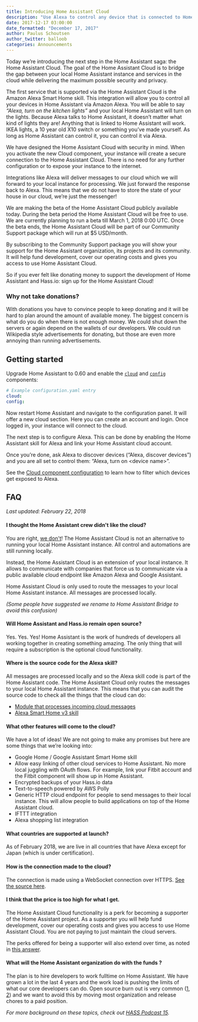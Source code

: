 ```yaml
---
title: Introducing Home Assistant Cloud
description: "Use Alexa to control any device that is connected to Home Assistant."
date: 2017-12-17 03:00:00
date_formatted: "December 17, 2017"
author: Paulus Schoutsen
author_twitter: balloob
categories: Announcements
---
```


Today we’re introducing the next step in the Home Assistant saga: the Home Assistant Cloud. The goal of the Home Assistant Cloud is to bridge the gap between your local Home Assistant instance and services in the cloud while delivering the maximum possible security and privacy.

The first service that is supported via the Home Assistant Cloud is the Amazon Alexa Smart Home skill. This integration will allow you to control all your devices in Home Assistant via Amazon Alexa. You will be able to say _“Alexa, turn on the kitchen lights”_ and your local Home Assistant will turn on the lights. Because Alexa talks to Home Assistant, it doesn’t matter what kind of lights they are! Anything that is linked to Home Assistant will work. IKEA lights, a 10 year old X10 switch or something you’ve made yourself. As long as Home Assistant can control it, you can control it via Alexa.

We have designed the Home Assistant Cloud with security in mind. When you activate the new Cloud component, your instance will create a secure connection to the Home Assistant Cloud. There is no need for any further configuration or to expose your instance to the internet.

Integrations like Alexa will deliver messages to our cloud which we will forward to your local instance for processing. We just forward the response back to Alexa. This means that we do not have to store the state of your house in our cloud, we’re just the messenger!

We are making the beta of the Home Assistant Cloud publicly available today. During the beta period the Home Assistant Cloud will be free to use. We are currently planning to run a beta till March 1, 2018 0:00 UTC. Once the beta ends, the Home Assistant Cloud will be part of our Community Support package which will run at $5 USD/month.

By subscribing to the Community Support package you will show your support for the Home Assistant organization, its projects and its community. It will help fund development, cover our operating costs and gives you access to use Home Assistant Cloud.

So if you ever felt like donating money to support the development of Home Assistant and Hass.io: sign up for the Home Assistant Cloud!

### Why not take donations?

With donations you have to convince people to keep donating and it will be hard to plan around the amount of available money. The biggest concern is what do you do when there is not enough money. We could shut down the servers or again depend on the wallets of our developers. We could run Wikipedia style advertisements for donating, but those are even more annoying than running advertisements.

## Getting started

Upgrade Home Assistant to 0.60 and enable the [`cloud`](/integrations/cloud/) and [`config`](/integrations/config/) components:

```yaml
# Example configuration.yaml entry
cloud:
config:
```

Now restart Home Assistant and navigate to the configuration panel. It will offer a new cloud section. Here you can create an account and login. Once logged in, your instance will connect to the cloud.

The next step is to configure Alexa. This can be done by enabling the Home Assistant skill for Alexa and link your Home Assistant cloud account.

Once you’re done, ask Alexa to discover devices (“Alexa, discover devices”) and you are all set to control them: “Alexa, turn on &lt;device name&gt;”.

See the [Cloud component configuration](/integrations/cloud/) to learn how to filter which devices get exposed to Alexa.

## FAQ

_Last updated: February 22, 2018_

#### I thought the Home Assistant crew didn't like the cloud?

You are right, [we don't](/blog/2016/01/19/perfect-home-automation/#your-system-should-run-at-home-not-in-the-cloud)! The Home Assistant Cloud is not an alternative to running your local Home Assistant instance. All control and automations are still running locally.

Instead, the Home Assistant Cloud is an extension of your local instance. It allows to communicate with companies that force us to communicate via a public available cloud endpoint like Amazon Alexa and Google Assistant.

Home Assistant Cloud is only used to route the messages to your local Home Assistant instance. All messages are processed locally.

_(Some people have suggested we rename to Home Assistant Bridge to avoid this confusion)_

#### Will Home Assistant and Hass.io remain open source?

Yes. Yes. Yes! Home Assistant is the work of hundreds of developers all working together in creating something amazing. The only thing that will require a subscription is the optional cloud functionality.

#### Where is the source code for the Alexa skill?

All messages are processed locally and so the Alexa skill code is part of the Home Assistant code. The Home Assistant Cloud only routes the messages to your local Home Assistant instance. This means that you can audit the source code to check all the things that the cloud can do:

 - [Module that processes incoming cloud messages](https://github.com/home-assistant/home-assistant/blob/dev/homeassistant/integrations/cloud/iot.py)
 - [Alexa Smart Home v3 skill](https://github.com/home-assistant/home-assistant/blob/dev/homeassistant/integrations/alexa/smart_home.py)

#### What other features will come to the cloud?

We have a lot of ideas! We are not going to make any promises but here are some things that we’re looking into:

- Google Home / Google Assistant Smart Home skill
- Allow easy linking of other cloud services to Home Assistant. No more local juggling with OAuth flows. For example, link your Fitbit account and the Fitbit component will show up in Home Assistant.
- Encrypted backups of your Hass.io data
- Text-to-speech powered by AWS Polly
- Generic HTTP cloud endpoint for people to send messages to their local instance. This will allow people to build applications on top of the Home Assistant cloud.
- IFTTT integration
- Alexa shopping list integration

#### What countries are supported at launch?

As of February 2018, we are live in all countries that have Alexa except for Japan (which is under certification).

#### How is the connection made to the cloud?

The connection is made using a WebSocket connection over HTTPS. [See the source here](https://github.com/home-assistant/home-assistant/blob/dev/homeassistant/integrations/cloud/iot.py).

#### I think that the price is too high for what I get.

The Home Assistant Cloud functionality is a perk for becoming a supporter of the Home Assistant project. As a supporter you will help fund development, cover our operating costs and gives you access to use Home Assistant Cloud. You are not paying to just maintain the cloud servers.

The perks offered for being a supporter will also extend over time, as noted in [this answer](#what-other-features-will-come-to-the-cloud).

#### What will the Home Assistant organization do with the funds ?

The plan is to hire developers to work fulltime on Home Assistant. We have grown a lot in the last 4 years and the work load is pushing the limits of what our core developers can do. Open source burn out is very common ([1], [2]) and we want to avoid this by moving most organization and release chores to a paid position.

_For more background on these topics, check out [HASS Podcast 15](https://hasspodcast.io/ha015/)._

[1]: https://nolanlawson.com/2017/03/05/what-it-feels-like-to-be-an-open-source-maintainer/
[2]: https://kennethreitz.org/essays/2017/01/05/the-reality-of-developer-burnout
